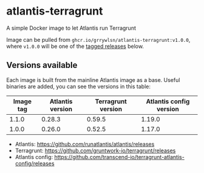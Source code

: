 # atlantis-terragrunt
A simple Docker image to let Atlantis run Terragrunt

Image can be pulled from `ghcr.io/grrywlsn/atlantis-terragrunt:v1.0.0`, where `v1.0.0` will be one of the [tagged releases](https://github.com/grrywlsn/atlantis-terragrunt/releases) below.

## Versions available

Each image is built from the mainline Atlantis image as a base. Useful binaries are added, you can see the versions in this table:


| Image tag | Atlantis version | Terragrunt version | Atlantis config version |
|-----------|------------------|--------------------|-------------------------|
| 1.1.0     | 0.28.3           | 0.59.5             | 1.19.0                  |
| 1.0.0     | 0.26.0           | 0.52.5             | 1.17.0                  |

- Atlantis: https://github.com/runatlantis/atlantis/releases
- Terragrunt: https://github.com/gruntwork-io/terragrunt/releases
- Atlantis config: https://github.com/transcend-io/terragrunt-atlantis-config/releases
